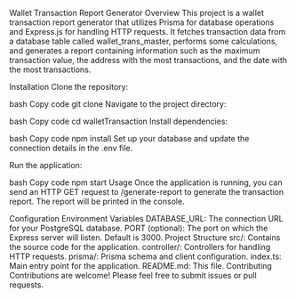 Wallet Transaction Report Generator
Overview
This project is a wallet transaction report generator that utilizes Prisma for database operations and Express.js for handling HTTP requests. It fetches transaction data from a database table called wallet_trans_master, performs some calculations, and generates a report containing information such as the maximum transaction value, the address with the most transactions, and the date with the most transactions.

Installation
Clone the repository:

bash
Copy code
git clone 
Navigate to the project directory:

bash
Copy code
cd walletTransaction
Install dependencies:

bash
Copy code
npm install
Set up your database and update the connection details in the .env file.

Run the application:

bash
Copy code
npm start
Usage
Once the application is running, you can send an HTTP GET request to /generate-report to generate the transaction report. The report will be printed in the console.

Configuration
Environment Variables
DATABASE_URL: The connection URL for your PostgreSQL database.
PORT (optional): The port on which the Express server will listen. Default is 3000.
Project Structure
src/: Contains the source code for the application.
controller/: Controllers for handling HTTP requests.
prisma/: Prisma schema and client configuration.
index.ts: Main entry point for the application.
README.md: This file.
Contributing
Contributions are welcome! Please feel free to submit issues or pull requests.